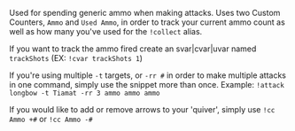 Used for spending generic ammo when making attacks. Uses two Custom Counters, `Ammo` and `Used Ammo`, in order to track your current ammo count as well as how many you've used for the `!collect` alias.

If you want to track the ammo fired create an svar|cvar|uvar named `trackShots` (EX: `!cvar trackShots 1`)

If you're using multiple `-t` targets, or `-rr #` in order to make multiple attacks in one command, simply use the snippet more than once. 
Example: `!attack longbow -t Tiamat -rr 3 ammo ammo ammo`

If you would like to add or remove arrows to your 'quiver', simply use `!cc Ammo +#` or `!cc Ammo -#`
